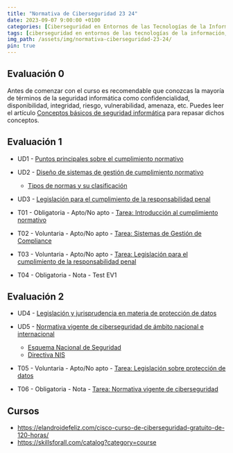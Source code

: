 ```yaml
---
title: "Normativa de Ciberseguridad 23 24"
date: 2023-09-07 9:00:00 +0100
categories: [Ciberseguridad en Entornos de las Tecnologías de la Información, Normativa de Ciberseguridad]
tags: [ciberseguridad en entornos de las tecnologías de la información, normativa de ciberseguridad]
img_path: /assets/img/normativa-ciberseguridad-23-24/
pin: true
---
```


## Evaluación 0

Antes de comenzar con el curso es recomendable que conozcas la mayoría de términos de la seguridad informática como confidencialidad, disponibilidad, integridad,  riesgo, vulnerabilidad, amenaza, etc. Puedes leer el artículo [Conceptos básicos de seguridad informática](https://marcosruiz.github.io/posts/conceptos-basicos-seguridad-informatica/) para repasar dichos conceptos.

## Evaluación 1

- UD1 - [Puntos principales sobre el cumplimiento normativo](/posts/cumplimiento-normativo)
- UD2 - [Diseño de sistemas de gestión de cumplimiento normativo](/posts/sistemas-gestion-cumplimiento)
  - [Tipos de normas y su clasificación](/posts/tipos-normas-clasificacion/)
- UD3 - [Legislación para el cumplimiento de la responsabilidad penal](/posts/legislacion-cumplimiento-penal)

- T01 - Obligatoria - Apto/No apto - [Tarea: Introducción al cumplimiento normativo](/posts/tarea-introduccion-cumplimiento-normativo)
- T02 - Voluntaria - Apto/No apto - [Tarea: Sistemas de Gestión de Compliance](/posts/tarea-sistemas-gestion-compliance/)
- T03 - Voluntaria - Apto/No apto - [Tarea: Legislación para el cumplimiento de la responsabilidad penal](/posts/tarea-cumplimiento-responsabilidad-penal)
- T04 - Obligatoria - Nota - Test EV1

## Evaluación 2

- UD4 - [Legislación y jurisprudencia en materia de protección de datos](/posts/legislacion-proteccion-datos)
- UD5 - [Normativa vigente de ciberseguridad de ámbito nacional e internacional](/posts/normativa-nacional-internacional)
  - [Esquema Nacional de Seguridad](/posts/esquema-nacional-seguridad/)
  - [Directiva NIS](/posts/directiva-nis/)

- T05 - Voluntaria - Apto/No apto - [Tarea: Legislación sobre protección de datos](/posts/tarea-legislacion-proteccion-datos)
- T06 - Obligatoria - Nota - [Tarea: Normativa vigente de ciberseguridad](/posts/tarea-normativa-vigente-ciberseguridad/)

## Cursos

- <https://elandroidefeliz.com/cisco-curso-de-ciberseguridad-gratuito-de-120-horas/>
- <https://skillsforall.com/catalog?category=course>
